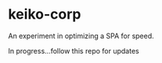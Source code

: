 # keiko-corp

An experiment in optimizing a SPA for speed.

In progress...follow this repo for updates
